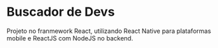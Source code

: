 # Buscador de Devs
Projeto no franmework React, utilizando React Native para plataformas mobile e ReactJS com NodeJS no backend.